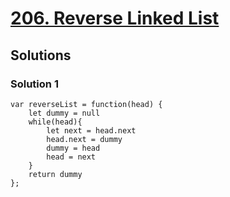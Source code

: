 # [206. Reverse Linked List](https://leetcode.com/problems/reverse-linked-list/)

## Solutions

### Solution 1

```
var reverseList = function(head) {
    let dummy = null
    while(head){
        let next = head.next
        head.next = dummy
        dummy = head
        head = next
    }
    return dummy
};
```